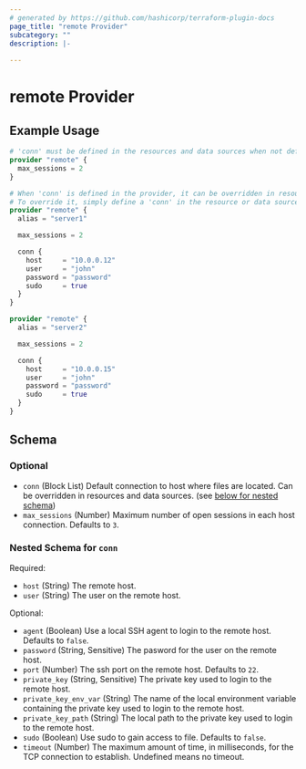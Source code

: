 ```yaml
---
# generated by https://github.com/hashicorp/terraform-plugin-docs
page_title: "remote Provider"
subcategory: ""
description: |-
  
---
```


# remote Provider



## Example Usage

```terraform
# 'conn' must be defined in the resources and data sources when not defined in the provider.
provider "remote" {
  max_sessions = 2
}

# When 'conn' is defined in the provider, it can be overridden in resources and data sources.
# To override it, simply define a 'conn' in the resource or data source.
provider "remote" {
  alias = "server1"

  max_sessions = 2

  conn {
    host     = "10.0.0.12"
    user     = "john"
    password = "password"
    sudo     = true
  }
}

provider "remote" {
  alias = "server2"

  max_sessions = 2

  conn {
    host     = "10.0.0.15"
    user     = "john"
    password = "password"
    sudo     = true
  }
}
```

<!-- schema generated by tfplugindocs -->
## Schema

### Optional

- `conn` (Block List) Default connection to host where files are located. Can be overridden in resources and data sources. (see [below for nested schema](#nestedblock--conn))
- `max_sessions` (Number) Maximum number of open sessions in each host connection. Defaults to `3`.

<a id="nestedblock--conn"></a>
### Nested Schema for `conn`

Required:

- `host` (String) The remote host.
- `user` (String) The user on the remote host.

Optional:

- `agent` (Boolean) Use a local SSH agent to login to the remote host. Defaults to `false`.
- `password` (String, Sensitive) The pasword for the user on the remote host.
- `port` (Number) The ssh port on the remote host. Defaults to `22`.
- `private_key` (String, Sensitive) The private key used to login to the remote host.
- `private_key_env_var` (String) The name of the local environment variable containing the private key used to login to the remote host.
- `private_key_path` (String) The local path to the private key used to login to the remote host.
- `sudo` (Boolean) Use sudo to gain access to file. Defaults to `false`.
- `timeout` (Number) The maximum amount of time, in milliseconds, for the TCP connection to establish. Undefined means no timeout.
